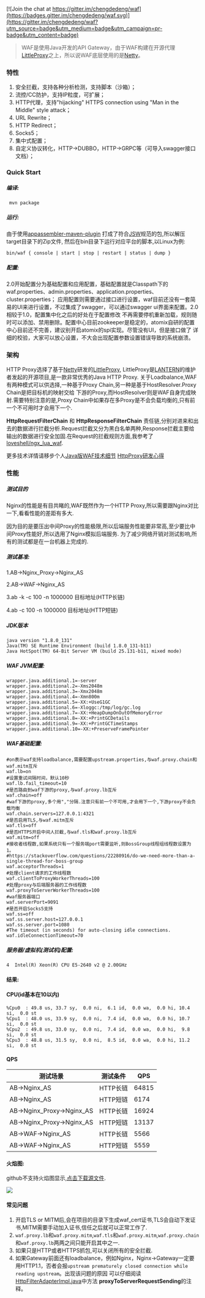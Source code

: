 [![Join the chat at https://gitter.im/chengdedeng/waf](https://badges.gitter.im/chengdedeng/waf.svg)](https://gitter.im/chengdedeng/waf?utm_source=badge&utm_medium=badge&utm_campaign=pr-badge&utm_content=badge)

> WAF是使用Java开发的API Gateway，由于WAF构建在开源代理[LittleProxy](https://github.com/adamfisk/LittleProxy)之上，所以说WAF底层使用的是[Netty](https://github.com/netty/netty)。

### 特性
1. 安全拦截，支持各种分析检测，支持脚本（沙箱）；
2. 流控/CC防护，支持IP粒度，可扩展；
3. HTTP代理，支持"hijacking" HTTPS connection using "Man in the Middle" style attack；
4. URL Rewrite；
5. HTTP Redirect；
6. Socks5；
7. 集中式配置；
8. 自定义协议转化，HTTP->DUBBO，HTTP->GRPC等（可导入swagger接口文档）；

### Quick Start

##### 编译:
```
 mvn package
```

##### 运行:
由于使用[appassembler-maven-plugin](http://www.mojohaus.org/appassembler/appassembler-maven-plugin/usage-jsw.html)
打成了符合[JSW](https://wrapper.tanukisoftware.com/doc/english/download.jsp)规范的包,所以解压target目录下的Zip文件,
然后在bin目录下运行对应平台的脚本,以Linux为例:

```
bin/waf { console | start | stop | restart | status | dump }
```

##### 配置:
2.0开始配置分为基础配置和应用配置，基础配置就是Classpath下的waf.properties、admin.properties、application.properties、cluster.properties；
应用配置则需要通过接口进行设置，waf目前还没有一套简易的UI来进行设置，不过集成了swagger，可以通过swagger ui界面来配置。2.0相较于1.0，配置集中化之后的好处在于配置修改
不再需要停机重新加载，规则随时可以添加、禁用删除。配置中心目前zookeeper是稳定的，atomix自研的配置中心目前还不完善，建议别开启atomix的spi实现。尽管没有UI，但是接口做了
详细的校验，大家可以放心设置，不大会出现配置参数设置错误导致的系统崩溃。


### 架构
HTTP Proxy选择了基于[Netty](https://netty.io/)研发的[LittleProxy](https://github.com/adamfisk/LittleProxy),
LittleProxy是[LANTERN](https://getlantern.org/)的维护者发起的开源项目,是一款非常优秀的Java HTTP Proxy.
关于Loadbalance,WAF有两种模式可以供选择,一种基于Proxy Chain,另一种是基于HostResolver.Proxy Chain是把目标机的映射交给
下游的Proxy,而HostResolver则是WAF自身完成映射.需要特别注意的是,Proxy Chain中如果存在多Proxy是不会负载均衡的,只有前一个不可用时才会用下一个.

**HttpRequestFilterChain** 和 **HttpResponseFilterChain** 责任链,分别对进来和出去的数据进行拦截分析.Request拦截又分为黑白名单两种,Response拦截主要给输出的数据进行安全加固.在Request的拦截规则方面,我参考了[loveshell/ngx_lua_waf](https://github.com/loveshell/ngx_lua_waf).

更多技术详情请移步个人[Java版WAF技术细节](http://www.yangguo.info/2017/06/06/Java%E7%89%88WAF%E5%AE%9E%E7%8E%B0/#more)
[HttpProxy研发心得](http://www.yangguo.info/2017/11/13/HttpProxy%E7%A0%94%E5%8F%91%E5%BF%83%E5%BE%97/#more)


### 性能

##### 测试目的
Nginx的性能是有目共睹的,WAF既然作为一个HTTP Proxy,所以需要跟Nginx对比一下,看看性能的差距有多大.

因为目的是要压出中间Proxy的性能极限,所以后端服务性能要非常高,至少要比中间Proxy性能好,所以选用了Nginx模拟后端服务.
为了减少网络开销对测试影响,所有的测试都是在一台机器上完成的.


##### 测试基准:
1.AB->Nginx_Proxy->Nginx_AS

2.AB->WAF->Nginx_AS

3.ab -k -c 100 -n 1000000 目标地址(HTTP长链)

4.ab -c 100 -n 1000000 目标地址(HTTP短链)


##### JDK版本
```
java version "1.8.0_131"
Java(TM) SE Runtime Environment (build 1.8.0_131-b11)
Java HotSpot(TM) 64-Bit Server VM (build 25.131-b11, mixed mode)
```

##### WAF JVM配置:
```
wrapper.java.additional.1=-server
wrapper.java.additional.2=-Xms2048m
wrapper.java.additional.3=-Xmx2048m
wrapper.java.additional.4=-Xmn800m
wrapper.java.additional.5=-XX:+UseG1GC
wrapper.java.additional.6=-Xloggc:/tmp/log/gc.log
wrapper.java.additional.7=-XX:+HeapDumpOnOutOfMemoryError
wrapper.java.additional.8=-XX:+PrintGCDetails
wrapper.java.additional.9=-XX:+PrintGCTimeStamps
wrapper.java.additional.10=-XX:+PreserveFramePointer
```

##### WAF基础配置:
```
#on表示waf支持loadbalance,需要配置upstream.properties,与waf.proxy.chain和waf.mitm互斥
waf.lb=on
#设置重试间隔时间，默认10秒
waf.lb.fail_timeout=10
#是否路由到waf下游的proxy,与waf.proxy.lb互斥
waf.chain=off
#waf下游的proxy,多个用","分隔.注意只有前一个不可用,才会用下一个,下游proxy不会负载均衡
waf.chain.servers=127.0.0.1:4321
#是否启用TLS,与waf.mitm互斥
waf.tls=off
#是否HTTPS开启中间人拦截,与waf.tls和waf.proxy.lb互斥
waf.mitm=off
#接收者线程数,如果系统只有一个服务端port需要监听,则BossGroup线程组线程数设置为 1。
#https://stackoverflow.com/questions/22280916/do-we-need-more-than-a-single-thread-for-boss-group
waf.acceptorThreads=1
#处理client请求的工作线程数
waf.clientToProxyWorkerThreads=100
#处理proxy与后端服务器的工作线程数
waf.proxyToServerWorkerThreads=100
#waf服务器端口
waf.serverPort=9091
#是否开启Socks5支持
waf.ss=off
waf.ss.server.host=127.0.0.1
waf.ss.server.port=1080
#The timeout (in seconds) for auto-closing idle connections.
waf.idleConnectionTimeout=70
```

##### 服务器/虚拟机(测试机)配置:

```
4  Intel(R) Xeon(R) CPU E5-2640 v2 @ 2.00GHz
```


#### 结果:

#### CPU(id基本在10以内)

```
%Cpu0  : 49.8 us, 33.7 sy,  0.0 ni,  6.1 id,  0.0 wa,  0.0 hi, 10.4 si,  0.0 st
%Cpu1  : 48.0 us, 33.9 sy,  0.0 ni,  7.4 id,  0.0 wa,  0.0 hi, 10.7 si,  0.0 st
%Cpu2  : 49.8 us, 33.0 sy,  0.0 ni,  7.4 id,  0.0 wa,  0.0 hi,  9.8 si,  0.0 st
%Cpu3  : 48.8 us, 31.5 sy,  0.0 ni,  8.5 id,  0.0 wa,  0.0 hi, 11.2 si,  0.0 st
```

#### QPS

测试场景|测试条件|QPS
-------|-------|-------
AB->Nginx_AS|HTTP长链|64815
AB->Nginx_AS|HTTP短链|6174
AB->Nginx_Proxy->Nginx_AS|HTTP长链|16924
AB->Nginx_Proxy->Nginx_AS|HTTP短链|13137
AB->WAF->Nginx_AS|HTTP长链|5566
AB->WAF->Nginx_AS|HTTP短链|5559


#### 火焰图:

github不支持火焰图显示,[点击下载源文件](https://github.com/chengdedeng/waf/blob/master/doc/flamegraph.svg).

![](https://github.com/chengdedeng/waf/blob/master/doc/framegraph.png)


#### 常见问题
1. 开启TLS or MITM后,会在项目的目录下生成waf_cert证书,TLS会自动下发证书,MITM需要手动加入证书,信任之后就可以正常工作了.
2. `waf.proxy.lb`和`waf.proxy.mitm`,`waf.tls`和`waf.proxy.mitm`,`waf.proxy.chain`和`waf.proxy.lb`两两之间只能开启其中之一.
3. 如果只是HTTP或者HTTPS抓包,可以关闭所有的安全拦截.
4. 如果Gateway前面还有loadbalance，例如Nginx，Nginx->Gateway一定要用HTTP1.1，否者会报`upstream prematurely closed connection while reading upstream`。出现该问题的原因
可以仔细阅读[HttpFilterAdapterImpl.java](https://github.com/chengdedeng/waf/blob/master/src/main/java/info/yangguo/waf/HttpFilterAdapterImpl.java)中方法
**proxyToServerRequestSending**的注释。
